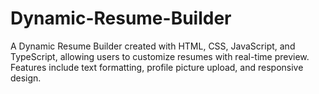 # Dynamic-Resume-Builder
A Dynamic Resume Builder created with HTML, CSS, JavaScript, and TypeScript, allowing users to customize resumes with real-time preview. Features include text formatting, profile picture upload, and responsive design.
